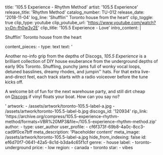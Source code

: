 title: '105.5 Experience - Rhythm Method'
artist: '105.5 Experience'
release_title: 'Rhythm Method'
catalog_number: TU-012
release_date: '2018-11-04'
log_line: 'Shufflin'' Toronto house from the heart​'
clip_toggle: true
clip_type: youtube
clip_youtube_url: 'https://www.youtube.com/watch?v=Dn-fh0w3v2E'
clip_title: '105.5 Experience - Love'
intro_content: |
  <p>Shufflin' Toronto house from the heart
  </p>
content_pieces:
  -
    type: text
    text: '<p>Another no-info grip from the depths of Discogs,&nbsp;<i>105.5 Experience </i>is a brilliant collection of DIY house exuberance from the underground depths of early 90s Toronto. Shuffling, punchy jams full of wonky vocal loops, detuned basslines, dreamy rhodes, and jumpin'' hats. For that extra live-and-direct feel, each track starts with a radio voiceover before the tune kicks off.&nbsp;</p><p>A welcome bit of fun for the next warehouse party, and still dirt cheap on&nbsp;<a href="https://www.discogs.com/sell/release/120934">Discogs</a>&nbsp;if vinyl floats your boat. How can you say no?</p>'
artwork:
  - /assets/artwork/toronto-105.5-label-a.jpg
  - /assets/artwork/toronto-105.5-label-b.jpg
discogs_id: '120934'
rip_link: 'https://archive.org/compress/105.5-experience-rhythm-method/formats=VBR%20MP3&file=/105.5-experience-rhythm-method.zip'
author:
  -
    type: user_author
    user_profile:
      - cf6f373f-69b8-4a0c-8cc3-cad9f0ce7bff
meta_description: 'Placeholder content'
meta_image: /assets/artwork/toronto-105.5-label-a.jpg
hide_from_indexing: false
id: ef6d70f7-0641-42a5-8c1d-b3da4c65f1cf
genre:
  - house
label:
  - toronto-underground
price:
  - low
region:
  - canada
  - toronto
star:
  - vibes
